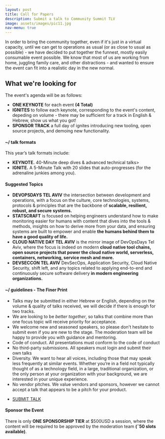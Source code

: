 ```yaml
---
layout: post
title: Call for Papers
description: Submit a talk to Community Summit TLV
image: assets/images/pic11.jpg
nav-menu: true
---
```


In order to bring the community together, even if it's just in a virtual capacity, until we can get to operations as usual (or as close to usual as possible) - we have decided to put together the funnest, mostly easily consumable event possible.  We know that most of us are working from home, juggling family care, and other distractions - and wanted to ensure the event can fit into a realistic day in the new normal.

<h2>What we're looking for</h2>
<p>The event's agenda will be as follows:</p>
<ul>
<li><strong>ONE KEYNOTE</strong> for each event <strong>(4 Total)</strong></li>
<li><strong>IGNITES</strong> to follow each keynote, corresponding to the event's content, depeding on volume - there may be sufficient for a track in English & Hebrew, show us what you got!</li>
<li><strong>SPONSOR TRACK</strong> a full day of ignites introducing new tooling, open source projects, and demoing new functionality.</li>
</ul>


<h4>~/ talk formats</h4>
This year’s talk formats include:
<ul>
<li><strong>KEYNOTE.</strong> 40-Minute deep dives & advanced technical talks></li>
<li><strong>IGNITE.</strong> A 5-Minute Talk with 20 slides that auto-progresses (for the adrenaline junkies among you).</li>
</ul>
 

<h4>Suggested Topics</h4>
<ul>
<li><strong>DEVOPSDAYS TEL AVIV</strong> the intersection between development and operations, with a focus on the culture, core technologies, systems, protocols & principles that are the backbone of <strong>scalable, resilient, robust, and secure systems.</strong></li>
<li><strong>STATSCRAFT</strong> is focused on helping engineers understand how to make monitoring easier for humans with content that dives into the tools & methods, insights on how to derive more from your data, and ensuring systems are built to empower and enable <strong>the humans behind them to have a good quality of life.</strong></li>
<li><strong>CLOUD NATIVE DAY TEL AVIV</strong> is the mirror image of DevOpsDays Tel Aviv, where the focus is indeed on modern <strong>cloud native tool chains, open source projects that power the cloud native world, serverless, containers, networking, service mesh and more.</strong></li>
<li><strong>DEVSECCON TEL AVIV</strong> DevSecOps, Application Security, Cloud Native Security, shift left, and any topics related to applying end-to-end and continuously secure software delivery <strong> in modern engineering organizations.</strong></li>
</ul>


<h4>~/ guidelines - The Finer Print</h4>
<ul>
<li>Talks may be submitted in either Hebrew or English, depending on the volume & quality of talks received, we will decide if there is enough for two tracks.</li>
<li>We are looking to be <em>better together</em>, so talks that combine more than one focus topic will receive priority for acceptance.</li>
<li>We welcome new and seasoned speakers, so please don't hesitate to submit even if you are new to the stage.  The moderation team will be happy to provide you with guidance and mentoring.</li>
<li>Code of conduct. All presentations must conform to the code of conduct</li>
<li>No third-party submissions. All speakers must login and submit their own talks</li>
<li>Diversity. We want to hear all voices, including those that may speak less frequently at similar events. Whether you’re in a field not typically thought of as a technology field, in a large, traditional organization, or the only person at your organization with your background, we are interested in your unique experience.</li>
<li>No vendor pitches. We value vendors and sponsors, however we cannot accept a talk that appears to be a pitch for your product.</li>
</ul>


<ul class="actions">
	<li><a href="#" class="button special">SUBMIT TALK</a></li>
</ul>


<section id="sponsor">
<h4>Sponsor the Event</h4>
<p>There is only <strong>ONE SPONSORSHIP TIER</strong> at $500USD a session, where the content will be required to be approved by the moderation team <strong>(˜50 slots available)</strong>.</p>
</section>